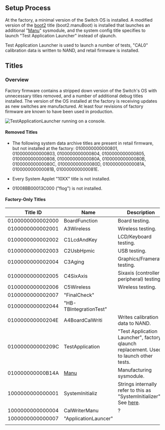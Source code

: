 ## Setup Process

At the factory, a minimal version of the Switch OS is installed. A
modified version of the [boot2](Boot2.md "wikilink") title
(boot2.manuBoot) is installed that launches an additional
"[Manu](Manu%20Services.md "wikilink")" sysmodule, and the system config
title specifies to launch "Test Application Launcher" instead of
qlaunch.

Test Application Launcher is used to launch a number of tests, "CAL0"
calibration data is written to NAND, and retail firmware is installed.

## Titles

### Overview

Factory firmware contains a stripped down version of the Switch's OS
with unnecessary titles removed, and a number of additional debug titles
installed. The version of the OS installed at the factory is receiving
updates as new switches are manufactured. At least four revisions of
factory firmware are known to have been used in production.

![TestApplicationLauncher running on a
console.](TestApplicationLauncher.jpg
"TestApplicationLauncher running on a console.")

#### Removed Titles

  - The following system data archive titles are present in retail
    firmware, but not installed at the factory: 0100000000000801,
    0100000000000803, 0100000000000804, 0100000000000805,
    0100000000000808, 010000000000080A, 010000000000080B,
    010000000000080C, 010000000000080D, 010000000000081A,
    010000000000081B, 010000000000081E.

<!-- end list -->

  - Every System Applet "10XX" title is not installed.

<!-- end list -->

  - 01008BB00013C000 ("flog") is not
installed.

#### Factory-Only Titles

| Title ID         | Name                                  | Description                                                                                           |
| ---------------- | ------------------------------------- | ----------------------------------------------------------------------------------------------------- |
| 0100000000002000 | BoardFunction                         | Board testing.                                                                                        |
| 0100000000002001 | A3Wireless                            | Wireless testing.                                                                                     |
| 0100000000002002 | C1LcdAndKey                           | LCD/Keyboard testing.                                                                                 |
| 0100000000002003 | C2UsbHpmic                            | USB testing.                                                                                          |
| 0100000000002004 | C3Aging                               | Graphics/Framerate testing.                                                                           |
| 0100000000002005 | C4SixAxis                             | Sixaxis (controller peripheral) testing.                                                              |
| 0100000000002006 | C5Wireless                            | Wireless testing.                                                                                     |
| 0100000000002007 | "FinalCheck"                          |                                                                                                       |
| 0100000000002044 | "HB-TBIntegrationTest"                |                                                                                                       |
| 010000000000204E | A4BoardCalWriti                       | Writes calibration data to NAND.                                                                      |
| 010000000000209C | TestApplication                       | "Test Application Launcher", factory qlaunch replacement. Used to launch other tests.                 |
| 010000000000B14A | [Manu](Manu%20Services.md "wikilink") | Manufacturing sysmodule.                                                                              |
| 1000000000000001 | SystemInitializ                       | Strings internally refer to this as "SystemInitializer". See [here](SystemInitializer.md "wikilink"). |
| 1000000000000004 | CalWriterManu                         | ?                                                                                                     |
| 1000000000000007 | "ApplicationLauncer"                  |                                                                                                       |
|                  |                                       |                                                                                                       |
